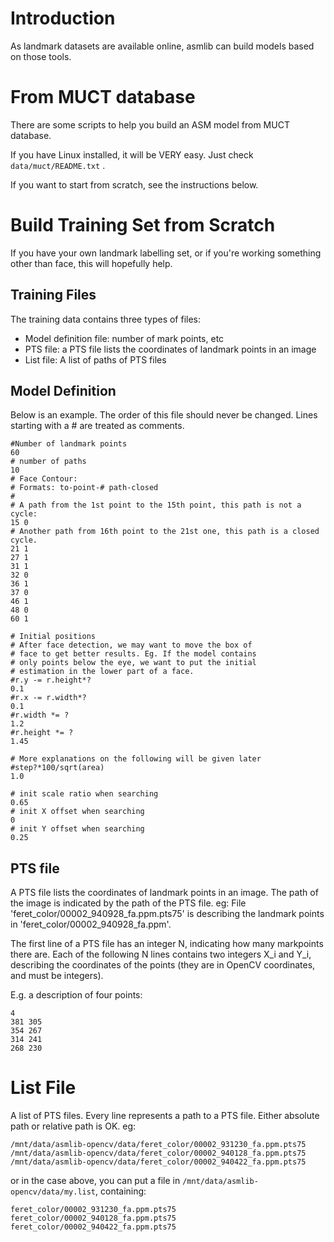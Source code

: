 # Introduction #
As landmark datasets are available online, asmlib can build models based on those tools.

# From MUCT database #
There are some scripts to help you build an ASM model from MUCT database.

If you have Linux installed, it will be VERY easy. Just check `data/muct/README.txt` .

If you want to start from scratch, see the instructions below.


# Build Training Set from Scratch #
If you have your own landmark labelling set, or if you're working something other than face, this will hopefully help.

## Training Files ##
The training data contains three types of files:
  * Model definition file: number of mark points, etc
  * PTS file: a PTS file lists the coordinates of landmark points in an image
  * List file: A list of paths of PTS files

## Model Definition ##
Below is an example. The order of this file should never be changed. Lines starting with a # are treated as comments.
```
#Number of landmark points
60
# number of paths
10
# Face Contour:
# Formats: to-point-# path-closed
# 
# A path from the 1st point to the 15th point, this path is not a cycle:
15 0
# Another path from 16th point to the 21st one, this path is a closed cycle.
21 1
27 1
31 1
32 0
36 1
37 0
46 1
48 0
60 1

# Initial positions
# After face detection, we may want to move the box of
# face to get better results. Eg. If the model contains 
# only points below the eye, we want to put the initial 
# estimation in the lower part of a face.
#r.y -= r.height*?
0.1
#r.x -= r.width*?
0.1
#r.width *= ?
1.2
#r.height *= ?
1.45

# More explanations on the following will be given later
#step?*100/sqrt(area)
1.0

# init scale ratio when searching
0.65
# init X offset when searching
0
# init Y offset when searching
0.25
```

## PTS file ##
A PTS file lists the coordinates of landmark points in an image. The path of the image is indicated by the path of the PTS file. eg: File 'feret\_color/00002\_940928\_fa.ppm.pts75' is describing the landmark points in 'feret\_color/00002\_940928\_fa.ppm'.

The first line of a PTS file has an integer N, indicating how many markpoints there are. Each of the following N lines contains two integers X\_i and Y\_i, describing the coordinates of the points (they are in OpenCV coordinates, and must be integers).

E.g. a description of four points:
```
4
381 305
354 267
314 241
268 230
```

# List File #
A list of PTS files. Every line represents a path to a PTS file. Either absolute path or relative path is OK. eg:
```
/mnt/data/asmlib-opencv/data/feret_color/00002_931230_fa.ppm.pts75
/mnt/data/asmlib-opencv/data/feret_color/00002_940128_fa.ppm.pts75
/mnt/data/asmlib-opencv/data/feret_color/00002_940422_fa.ppm.pts75
```

or in the case above, you can put a file in `/mnt/data/asmlib-opencv/data/my.list`, containing:
```
feret_color/00002_931230_fa.ppm.pts75
feret_color/00002_940128_fa.ppm.pts75
feret_color/00002_940422_fa.ppm.pts75
```